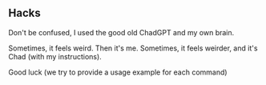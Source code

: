 ## Hacks

Don't be confused, I used the good old ChadGPT and my own brain. 

Sometimes, it feels weird. Then it's me.
Sometimes, it feels weirder, and it's Chad (with my instructions).

Good luck (we try to provide a usage example for each command)

